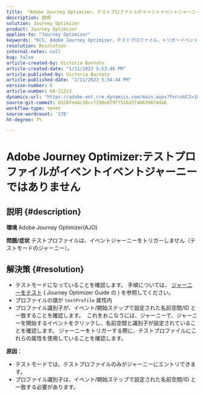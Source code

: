```yaml
---
title: 「Adobe Journey Optimizer。テストプロファイルがイベントイベントジャーニーではありません»
description: 説明
solution: Journey Optimizer
product: Journey Optimizer
applies-to: "Journey Optimizer"
keywords: "KCS, Adobe Journey Optimizer，テストプロファイル，トリガーイベントジャーニーではなく， AJO"
resolution: Resolution
internal-notes: null
bug: false
article-created-by: Victoria Barnato
article-created-date: "1/11/2023 5:53:46 PM"
article-published-by: Victoria Barnato
article-published-date: "1/11/2023 5:54:44 PM"
version-number: 6
article-number: KA-21213
dynamics-url: "https://adobe-ent.crm.dynamics.com/main.aspx?forceUCI=1&pagetype=entityrecord&etn=knowledgearticle&id=b09b7ee4-d891-ed11-aad1-6045bd006d92"
source-git-commit: 03287ed4c28cc7290e679f7516d3748639874da6
workflow-type: tm+mt
source-wordcount: '176'
ht-degree: 7%

---
```


# Adobe Journey Optimizer:テストプロファイルがイベントイベントジャーニーではありません

## 説明 {#description}

<b>環境</b>
Adobe Journey Optimizer(AJO)


<b>問題/症状</b>
テストプロファイルは、イベントジャーニーをトリガーしません（テストモードのジャーニー）。


## 解決策 {#resolution}


- テストモードになっていることを確認します。 手順については、 [ジャーニーをテスト](https://experienceleague.adobe.com/docs/journey-optimizer/using/orchestrate-journeys/create-journey/testing-the-journey.html) ( Journey Optimizer Guide の ) を参照してください。
- プロファイルの値が `testProfile` 属性内
- プロファイル識別子が、イベント/開始ステップで設定された名前空間/ID と一致することを確認します。  これをおこなうには、ジャーニーで、ジャーニーを開始するイベントをクリックし、名前空間と識別子が設定されていることを確認します。 ジャーニーをトリガーする際に、テストプロファイルにこれらの属性を使用していることを確認します。

<b>原因</b>：
- テストモードでは、テストプロファイルのみがジャーニーにエントリできます。
- プロファイル識別子は、イベント/開始ステップで設定された名前空間/ID と一致する必要があります。

